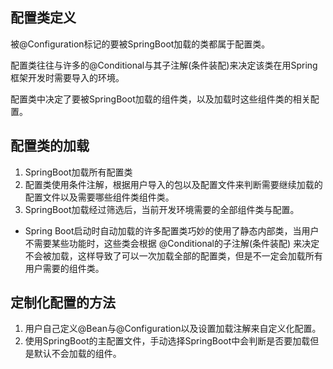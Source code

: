 ## 配置类定义
被@Configuration标记的要被SpringBoot加载的类都属于配置类。

配置类往往与许多的@Conditional与其子注解(条件装配)来决定该类在用Spring框架开发时需要导入的环境。  

配置类中决定了要被SpringBoot加载的组件类，以及加载时这些组件类的相关配置。


## 配置类的加载
1. SpringBoot加载所有配置类
2. 配置类使用条件注解，根据用户导入的包以及配置文件来判断需要继续加载的配置文件以及需要哪些组件类组件类。
3. SpringBoot加载经过筛选后，当前开发环境需要的全部组件类与配置。


* Spring Boot启动时自动加载的许多配置类巧妙的使用了静态内部类，当用户不需要某些功能时，这些类会根据 @Conditional的子注解(条件装配) 来决定不会被加载，这样导致了可以一次加载全部的配置类，但是不一定会加载所有用户需要的组件类。


## 定制化配置的方法
1. 用户自己定义@Bean与@Configuration以及设置加载注解来自定义化配置。
2. 使用SpringBoot的主配置文件，手动选择SpringBoot中会判断是否要加载但是默认不会加载的组件。